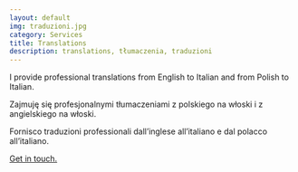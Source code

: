 ```yaml
---
layout: default
img: traduzioni.jpg
category: Services
title: Translations
description: translations, tłumaczenia, traduzioni
---
```

<p>
I provide professional translations from English to Italian and from Polish to Italian.
</p>
<p>
Zajmuję się profesjonalnymi tłumaczeniami z polskiego na włoski i z angielskiego na włoski.
</p>
<p>
Fornisco traduzioni professionali dall’inglese all’italiano e dal polacco all’italiano.
</p>
<p>
  <a href="mailto:angela@tiliatranslations.it">Get in touch.</a>
</p>
